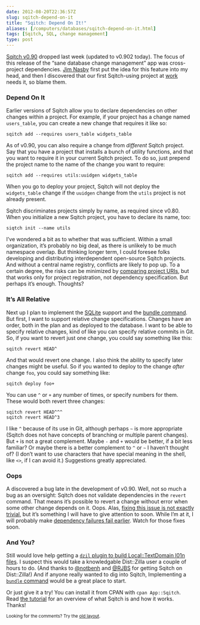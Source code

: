 ```yaml
--- 
date: 2012-08-20T22:36:57Z
slug: sqitch-depend-on-it
title: "Sqitch: Depend On It!"
aliases: [/computers/databases/sqitch-depend-on-it.html]
tags: [Sqitch, SQL, change management]
type: post
---
```


<p><a href="https://metacpan.org/release/App-Sqitch">Sqitch v0.90</a> dropped last week (updated to v0.902 today). The focus of this release of the “sane database change management” app was cross-project dependencies. <a href="http://jim.nasby.net/">Jim Nasby</a> first put the idea for this feature into my head, and then I discovered that our first Sqitch-using project at <a href="http://iovation.com/">work</a> needs it, so blame them.</p>

<h3>Depend On It</h3>

<p>Earlier versions of Sqitch allow you to declare dependencies on other changes within a project. For example, if your project has a change named <code>users_table</code>, you can create a new change that requires it like so:</p>

<pre><code>sqitch add --requires users_table widgets_table
</code></pre>

<p>As of v0.90, you can also require a change from <em>different</em> Sqitch project. Say that you have a project that installs a bunch of utility functions, and that you want to require it in your current Sqitch project. To do so, just prepend the project name to the name of the change you want to require:</p>

<pre><code>sqitch add --requires utils:uuidgen widgets_table
</code></pre>

<p>When you go to deploy your project, Sqitch will not deploy the <code>widgets_table</code> change if the <code>uuidgen</code> change from the <code>utils</code> project is not already present.</p>

<p>Sqitch discriminates projects simply by name, as required since v0.80. When you initialize a new Sqitch project, you have to declare its name, too:</p>

<pre><code>siqtch init --name utils
</code></pre>

<p>I’ve wondered a bit as to whether that was sufficient. Within a small organization, it’s probably no big deal, as there is unlikely to be much namespace overlap. But thinking longer term, I could foresee folks developing and distributing interdependent open-source Sqitch projects. And without a central name registry, conflicts are likely to pop up. To a certain degree, the risks can be minimized by <a href="https://github.com/theory/sqitch/issues/38">comparing project URIs</a>, but that works only for project registration, not dependency specification. But perhaps it’s enough. Thoughts?</p>

<h3>It’s All Relative</h3>

<p>Next up I plan to implement the <a href="http://sqlite.org/">SQLite</a> support and the <a href="https://github.com/theory/sqitch/issues/14">bundle command</a>. But first, I want to support relative change specifications. Changes have an order, both in the plan and as deployed to the database. I want to be able to specify relative changes, kind of like you can specify relative commits in Git. So, if you want to revert just one change, you could say something like this:</p>

<pre><code>sqitch revert HEAD^
</code></pre>

<p>And that would revert one change. I also think the ability to specify later changes might be useful. So if you wanted to deploy to the change <em>after</em> change <code>foo</code>, you could say something like:</p>

<pre><code>sqitch deploy foo+
</code></pre>

<p>You can use <code>^</code> or <code>+</code> any number of times, or specify numbers for them. These would both revert three changes:</p>

<pre><code>sqitch revert HEAD^^^
sqitch revert HEAD^3
</code></pre>

<p>I like <code>^</code> because of its use in Git, although perhaps <code>~</code> is more appropriate (Sqitch does not have concepts of branching or multiple parent changes). But <code>+</code> is not a great complement. Maybe <code>-</code> and <code>+</code> would be better, if a bit less familiar? Or maybe there is a better complement to <code>^</code> or <code>~</code> I haven’t thought of? (I don’t want to use characters that have special meaning in the shell, like <code>&lt;&gt;</code>, if I can avoid it.) Suggestions greatly appreciated.</p>

<h3>Oops</h3>

<p>A discovered a bug late in the development of v0.90. Well, not so much a bug as an oversight: Sqitch does not validate dependencies in the <code>revert</code> command. That means it’s possible to revert a change without error when some other change depends on it. Oops. Alas, <a href="https://github.com/theory/sqitch/issues/36">fixing this issue is not exactly trivial</a>, but it’s something I will have to give attention to soon. While I’m at it, I will probably make <a href="https://github.com/theory/sqitch/issues/39">dependency failures fail earlier</a>. Watch for those fixes soon.</p>

<h3>And You?</h3>

<p>Still would love help getting a <a href="https://github.com/theory/sqitch/issues/34"><code>dzil</code> plugin to build Local::TextDomain l01n files</a>. I suspect this would take a knowledgable Dist::Zilla user a couple of hours to do. (And thanks to <a href="https://twitter.com/notbenh">@notbenh</a> and <a href="http://rjbs.manxome.org/">@RJBS</a> for getting Sqitch on Dist::Zilla!) And if anyone really wanted to dig into Sqitch, Implementing a <a href="https://github.com/theory/sqitch/issues/14"><code>bundle</code> command</a> would be a great place to start.</p>

<p>Or just give it a try! You can install it from CPAN with <code>cpan App::Sqitch</code>. Read <a href="https://metacpan.org/module/sqitchtutorial">the tutorial</a> for an overview of what Sqitch is and how it works. Thanks!</p>

<p class="past"><small>Looking for the comments? Try the <a rel="nofollow" href="//past.justatheory.com/computers/databases/sqitch-depend-on-it.html">old layout</a>.</small></p>


